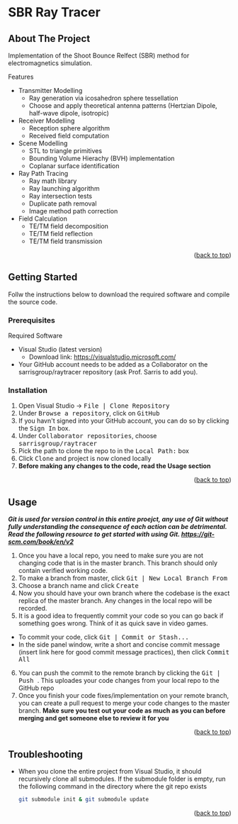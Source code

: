 <a name="readme-top"></a>
# SBR Ray Tracer

<!-- ABOUT THE PROJECT -->
## About The Project

Implementation of the Shoot Bounce Relfect (SBR) method for electromagnetics simulation.

Features
* Transmitter Modelling
  - Ray generation via icosahedron sphere tessellation
  - Choose and apply theoretical antenna patterns (Hertzian Dipole, half-wave dipole, isotropic)
* Receiver Modelling
  - Reception sphere algorithm
  - Received field computation
* Scene Modelling
  - STL to triangle primitives
  - Bounding Volume Hierachy (BVH) implementation
  - Coplanar surface identification
* Ray Path Tracing
  - Ray math library
  - Ray launching algorithm
  - Ray intersection tests
  - Duplicate path removal
  - Image method path correction
* Field Calculation
  - TE/TM field decomposition
  - TE/TM field reflection
  - TE/TM field transmission

<p align="right">(<a href="#readme-top">back to top</a>)</p>

<!-- GETTING STARTED -->
## Getting Started
Follw the instructions below to download the required software and compile the source code. 

### Prerequisites
Required Software
* Visual Studio (latest version)
  - Download link: https://visualstudio.microsoft.com/
* Your GitHub account needs to be added as a Collaborator on the sarrisgroup/raytracer repository (ask Prof. Sarris to add you).

### Installation
1. Open Visual Studio &rarr; <kbd>File | Clone Repository </kbd>
2. Under <kbd>Browse a repository</kbd>, click on <kbd>GitHub</kbd>
3. If you havn't signed into your GitHub account, you can do so by clicking the <kbd>Sign In</kbd> box.
4. Under <kbd>Collaborator repositories</kbd>, choose <kbd>sarrisgroup/raytracer</kbd>
5. Pick the path to clone the repo to in the <kbd>Local Path:</kbd> box
6. Click <kbd>Clone</kbd> and project is now cloned locally
7. **Before making any changes to the code, read the Usage section**

<p align="right">(<a href="#readme-top">back to top</a>)</p>

<!-- USAGE EXAMPLES -->
## Usage

**_Git is used for version control in this entire proejct, any use of Git without fully understanding the consequence of each action can be detrimental. Read the following resource to get started with using Git. https://git-scm.com/book/en/v2_**

1. Once you have a local repo, you need to make sure you are not changing code that is in the master branch. This branch should only contain verified working code.
2. To make a branch from master, click <kbd>Git | New Local Branch From</kbd>
3. Choose a branch name and click <kbd>Create</kbd>
4. Now you should have your own branch where the codebase is the exact replica of the master branch. Any changes in the local repo will be recorded. 
5. It is a good idea to frequently commit your code so you can go back if something goes wrong. Think of it as quick save in video games.
  - To commit your code, click <kbd>Git | Commit or Stash...</kbd>
  - In the side panel window, write a short and concise commit message (insert link here for good commit message practices), then click <kbd>Commit All</kbd>
6. You can push the commit to the remote branch by clicking the <kbd> Git | Push </kbd>. This uploades your code changes from your local repo to the GitHub repo
7. Once you finish your code fixes/implementation on your remote branch, you can create a pull request to merge your code changes to the master branch. **Make sure you test out your code as much as you can before merging and get someone else to review it for you**

<p align="right">(<a href="#readme-top">back to top</a>)</p>

<!-- TROUBLESHOOTING -->
## Troubleshooting

* When you clone the entire project from Visual Studio, it should recursively clone all submodules. If the submodule folder is empty, run the following command in the directory where the git repo exists
   ```sh
   git submodule init & git submodule update
   ```
<p align="right">(<a href="#readme-top">back to top</a>)</p>


